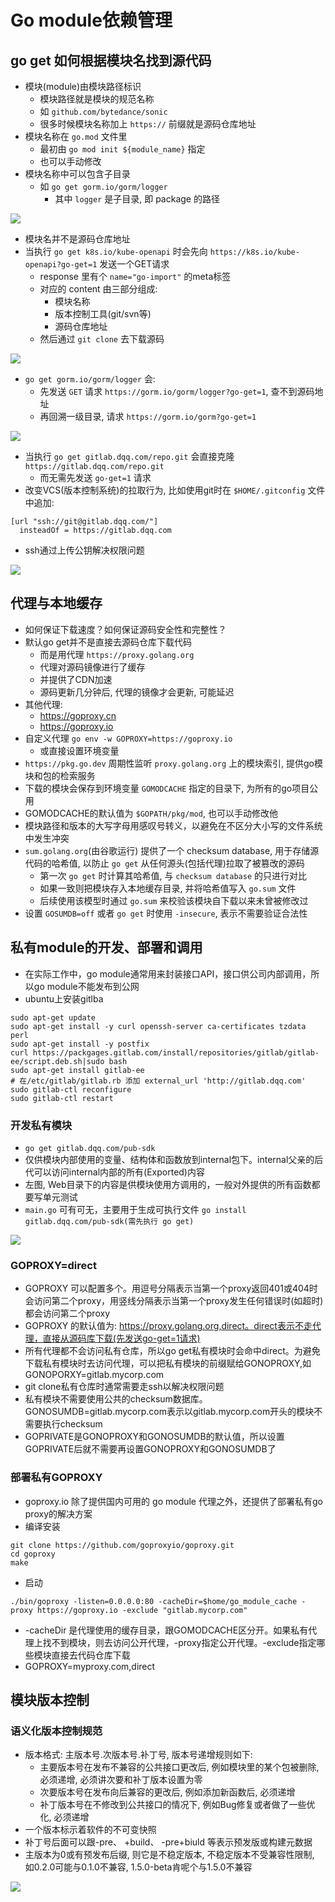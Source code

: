 # Go module依赖管理
## go get 如何根据模块名找到源代码
- 模块(module)由模块路径标识
  - 模块路径就是模块的规范名称
  - 如 `github.com/bytedance/sonic`
  - 很多时候模块名称加上 `https://` 前缀就是源码仓库地址
- 模块名称在 `go.mod` 文件里
  - 最初由 `go mod init ${module_name}` 指定
  - 也可以手动修改
- 模块名称中可以包含子目录
  - 如 `go get gorm.io/gorm/logger`
    - 其中 `logger` 是子目录, 即 package 的路径

![](img/go_1.png)

- 模块名并不是源码仓库地址
- 当执行 `go get k8s.io/kube-openapi` 时会先向 `https://k8s.io/kube-openapi?go-get=1` 发送一个GET请求
  - response 里有个 `name="go-import"` 的meta标签
  - 对应的 content 由三部分组成:
    - 模块名称
    - 版本控制工具(git/svn等)
    - 源码仓库地址
  - 然后通过 `git clone` 去下载源码

![](img/go_2.png)

- `go get gorm.io/gorm/logger` 会:
  - 先发送 `GET` 请求 `https://gorm.io/gorm/logger?go-get=1`, 查不到源码地址
  - 再回溯一级目录, 请求 `https://gorm.io/gorm?go-get=1`

![](img/go_3.png)

- 当执行 `go get gitlab.dqq.com/repo.git` 会直接克隆 `https://gitlab.dqq.com/repo.git`
  - 而无需先发送 `go-get=1` 请求
- 改变VCS(版本控制系统)的拉取行为, 比如使用git时在 `$HOME/.gitconfig` 文件中追加:
```
[url "ssh://git@gitlab.dqq.com/"]
  insteadOf = https://gitlab.dqq.com
```
  - ssh通过上传公钥解决权限问题

![](img/go_4.png)
## 代理与本地缓存
- 如何保证下载速度？如何保证源码安全性和完整性？
- 默认go get并不是直接去源码仓库下载代码
  - 而是用代理 `https://proxy.golang.org`
  - 代理对源码镜像进行了缓存
  - 并提供了CDN加速
  - 源码更新几分钟后, 代理的镜像才会更新, 可能延迟
- 其他代理:
  - https://goproxy.cn
  - https://goproxy.io
- 自定义代理 `go env -w GOPROXY=https://goproxy.io`
  - 或直接设置环境变量
- `https://pkg.go.dev` 周期性监听 `proxy.golang.org` 上的模块索引, 提供go模块和包的检索服务
- 下载的模块会保存到环境变量 `GOMODCACHE` 指定的目录下, 为所有的go项目公用
- GOMODCACHE的默认值为 `$GOPATH/pkg/mod`, 也可以手动修改他
- 模块路径和版本的大写字母用感叹号转义，以避免在不区分大小写的文件系统中发生冲突
- `sum.golang.org`(由谷歌运行) 提供了一个 checksum database, 用于存储源代码的哈希值, 以防止 `go get` 从任何源头(包括代理)拉取了被篡改的源码
  - 第一次 `go get` 时计算其哈希值, 与 `checksum database` 的只进行对比
  - 如果一致则把模块存入本地缓存目录, 并将哈希值写入 `go.sum` 文件
  - 后续使用该模型时通过 `go.sum` 来校验该模块自下载以来未曾被修改过
- 设置 `GOSUMDB=off` 或者 `go get` 时使用 `-insecure`, 表示不需要验证合法性
## 私有module的开发、部署和调用
- 在实际工作中，go module通常用来封装接口API，接口供公司内部调用，所以go module不能发布到公网
- ubuntu上安装gitlba
```shell
sudo apt-get update
sudo apt-get install -y curl openssh-server ca-certificates tzdata perl
sudo apt-get install -y postfix
curl https://packgages.gitlab.com/install/repositories/gitlab/gitlab-ee/script.deb.sh|sudo bash
sudo apt-get install gitlab-ee
# 在/etc/gitlab/gitlab.rb 添加 external_url 'http://gitlab.dqq.com'
sudo gitlab-ctl reconfigure
sudo gitlab-ctl restart
```
### 开发私有模块
- `go get gitlab.dqq.com/pub-sdk`
- 仅供模块内部使用的变量、结构体和函数放到internal包下。internal父亲的后代可以访问internal内部的所有(Exported)内容
- 左图, Web目录下的内容是供模块使用方调用的，一般对外提供的所有函数都要写单元测试
- `main.go` 可有可无，主要用于生成可执行文件 `go install gitlab.dqq.com/pub-sdk(需先执行 go get)`

![](img/go_5.png)
### GOPROXY=direct
- GOPROXY 可以配置多个。用逗号分隔表示当第一个proxy返回401或404时会访问第二个proxy，用竖线分隔表示当第一个proxy发生任何错误时(如超时)都会访问第二个proxy
- GOPROXY 的默认值为: https://proxy.golang.org,direct。direct表示不走代理，直接从源码库下载(先发送go-get=1请求)
- 所有代理都不会访问私有仓库，所以go get私有模块时会命中direct。为避免下载私有模块时去访问代理，可以把私有模块的前缀赋给GONOPROXY,如GONOPORXY=gitlab.mycorp.com
- git clone私有仓库时通常需要走ssh以解决权限问题
- 私有模块不需要使用公共的checksum数据库。GONOSUMDB=gitlab.mycorp.com表示以gitlab.mycorp.com开头的模块不需要执行checksum
- GOPRIVATE是GONOPROXY和GONOSUMDB的默认值，所以设置GOPRIVATE后就不需要再设置GONOPROXY和GONOSUMDB了

### 部署私有GOPROXY
- goproxy.io 除了提供国内可用的 go module 代理之外，还提供了部署私有go proxy的解决方案
- 编译安装
```shell
git clone https://github.com/goproxyio/goproxy.git
cd goproxy
make
```
- 启动
```shell
./bin/goproxy -listen=0.0.0.0:80 -cacheDir=$home/go_module_cache -proxy https://goproxy.io -exclude "gitlab.mycorp.com"
```
- -cacheDir 是代理使用的缓存目录，跟GOMODCACHE区分开。如果私有代理上找不到模块，则去访问公开代理，-proxy指定公开代理。-exclude指定哪些模块直接去代码仓库下载
- GOPROXY=myproxy.com,direct
## 模块版本控制
### 语义化版本控制规范
- 版本格式: 主版本号.次版本号.补丁号, 版本号递增规则如下:
  - 主要版本号在发布不兼容的公共接口更改后, 例如模块里的某个包被删除, 必须递增, 必须讲次要和补丁版本设置为零
  - 次要版本号在发布向后兼容的更改后, 例如添加新函数后, 必须递增
  - 补丁版本号在不修改到公共接口的情况下, 例如Bug修复或者做了一些优化, 必须递增
- 一个版本标示着软件的不可变快照
- 补丁号后面可以跟-pre、 +build、 -pre+biuld 等表示预发版或构建元数据
- 主版本为0或有预发布后缀, 则它是不稳定版本, 不稳定版本不受兼容性限制, 如0.2.0可能与0.1.0不兼容, 1.5.0-beta肯呢个与1.5.0不兼容

![](img/go_6.png)


